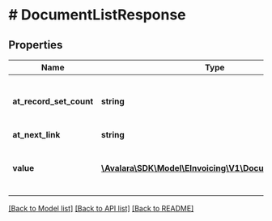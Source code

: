 # # DocumentListResponse

## Properties

Name | Type | Description | Notes
------------ | ------------- | ------------- | -------------
**at_record_set_count** | **string** | Count of collections for the given date range | [optional]
**at_next_link** | **string** |  | [optional]
**value** | [**\Avalara\SDK\Model\EInvoicing\V1\DocumentSummary[]**](DocumentSummary.md) | Array of invoices matching query parameters |

[[Back to Model list]](../../../README.md#models) [[Back to API list]](../../../README.md#endpoints) [[Back to README]](../../../README.md)
